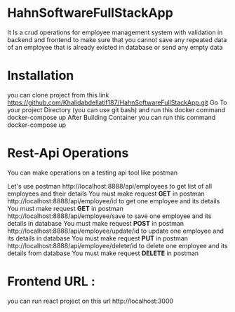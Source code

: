 # HahnSoftwareFullStackApp

It Is a crud operations for employee management system with validation in backend and frontend to make sure that you cannot 
save any repeated data of an employee that is already existed in database or send any empty data

# Installation 
you can clone project from this link https://github.com/Khalidabdellatif187/HahnSoftwareFullStackApp.git
Go To your project Directory (you can use git bash) and run this docker command <bold>docker-compose up</bold>
After Building Container you can run this command <bold>docker-compose up</bold>


# Rest-Api Operations
You can make operations on a testing api tool like postman

Let's use postman
http://localhost:8888/api/employees to get list of all employees and their details You must make request <strong>GET</strong> in postman
http://localhost:8888/api/employee/id to get one employee and its details You must make request <strong>GET</strong> in postman
http://localhost:8888/api/employee/save to save one employee and its details in database You must make request <strong>POST</strong> in postman
http://localhost:8888/api/employee/update/id to update one employee and its details in database You must make request <strong>PUT</strong> in postman
http://localhost:8888/api/employee/delete/id to delete one employee and its details from database You must make request <strong>DELETE</strong> in postman

# Frontend URL :
you can run react project on this url http://localhost:3000




